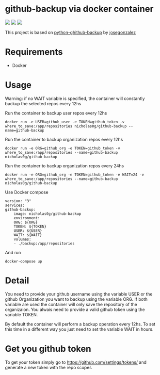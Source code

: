 github-backup via docker container
=============
![](https://img.shields.io/github/stars/nicholas0g/docker-github-backup.svg) ![](https://img.shields.io/github/forks/nicholas0g/docker-github-backup.svg) ![](https://img.shields.io/docker/pulls/nicholas0g/docker-github-backup)

This project is based on [python-ghithub-backup](https://github.com/josegonzalez/python-github-backup) by [josegonzalez](https://github.com/josegonzalez)

Requirements
============

 - Docker

Usage
============

Warning: if no WAIT variable is specified, the container will constantly backup the selected repos every 12hs

Run the container to backup user repos every 12hs

    docker run -e USER=github_user -e TOKEN=github_token -v where_to_save:/app/repositories nicholas0g/github-backup --name=github-backup

Run the container to backup organization repos every 12hs

    docker run -e ORG=github_org -e TOKEN=github_token -v where_to_save:/app/repositories --name=github-backup nicholas0g/github-backup

Run the container to backup organization repos every 24hs

    docker run -e ORG=github_org -e TOKEN=github_token -e WAIT=24 -v where_to_save:/app/repositories --name=github-backup nicholas0g/github-backup

Use Docker compose

    version: "3"
    services:
    github-backup:
        image: nicholas0g/github-backup
        environment:
        ORG: ${ORG}
        TOKEN: ${TOKEN}
        USER: ${USER}
        WAIT: ${WAIT}
        volumes:
        - ./backup:/app/repositories

And run
    
    docker-compose up

Detail
=====

You need to provide your github username using the variable USER or the github Organization you want to backup using the variable ORG.
If both variable are used the container will only save the repository of the organizaion. 
You alwais need to provide a valid github token using the variable TOKEN. 

By default the container will perform a backup operation every 12hs. To set this time in a different way you just need to set the variable WAIT in hours.

Get you github token
==============

To get your token simply go to https://github.com/settings/tokens/ and generate a new token with the repo scopes

